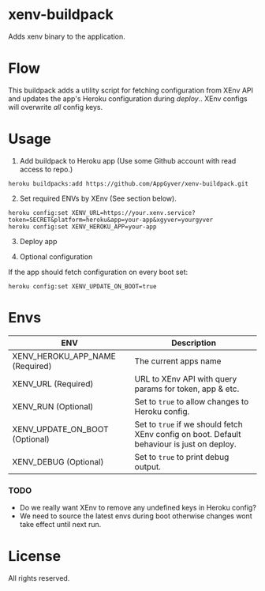 # xenv-buildpack

Adds xenv binary to the application.

# Flow

This buildpack adds a utility script for fetching configuration from XEnv API
and updates the app's Heroku configuration during _deploy_.. XEnv configs will overwrite _all_ config
keys.

# Usage

1. Add buildpack to Heroku app (Use some Github account with read access to repo.)

```
heroku buildpacks:add https://github.com/AppGyver/xenv-buildpack.git
```

2. Set required ENVs by XEnv (See section below).

```
heroku config:set XENV_URL=https://your.xenv.service?token=SECRET&platform=heroku&app=your-app&xgyver=yourgyver
heroku config:set XENV_HEROKU_APP=your-app
```

3. Deploy app

4. Optional configuration

If the app should fetch configuration on every boot set:

```
heroku config:set XENV_UPDATE_ON_BOOT=true
```

# Envs

| ENV | Description |
| --- | ----------- |
|XENV_HEROKU_APP_NAME (Required)| The current apps name |
|XENV_URL (Required)| URL to XEnv API with query params for token, app & etc. |
|XENV_RUN (Optional)| Set to `true` to allow changes to Heroku config. |
|XENV_UPDATE_ON_BOOT (Optional)| Set to `true` if we should fetch XEnv config on boot. Default behaviour is just on deploy.|
|XENV_DEBUG (Optional)| Set to `true` to print debug output. |

### TODO

- Do we really want XEnv to remove any undefined keys in Heroku config?
- We need to source the latest envs during boot otherwise changes wont take effect until next run.

# License

All rights reserved.

